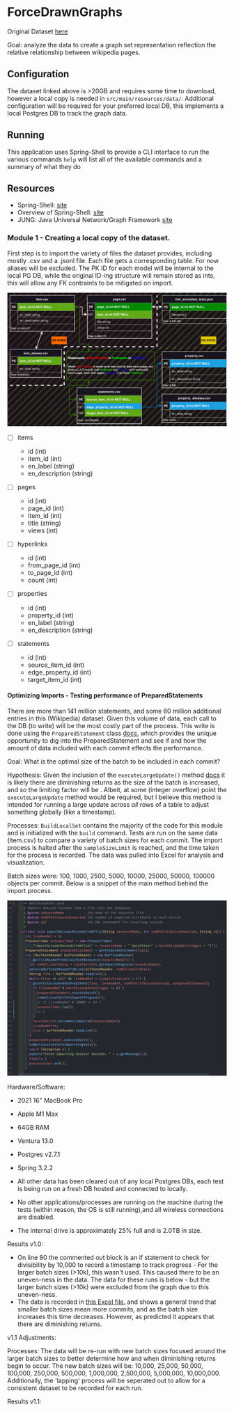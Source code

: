 # ForceDrawnGraphs

Original Dataset [here](https://www.kaggle.com/datasets/kenshoresearch/kensho-derived-wikimedia-data)

Goal: analyze the data to create a graph set representation reflection the relative relationship between wikipedia pages.

## Configuration

The dataset linked above is >20GB and requires some time to download, however a local copy is needed in `src/main/resources/data/`. Additional configuration will be required for your preferred local DB, this implements a local Postgres DB to track the graph data.

## Running

This application uses Spring-Shell to provide a CLI interface to run the various commands `help` will list all of the available commands and a summary of what they do

## Resources

- Spring-Shell: [site](https://docs.spring.io/spring-shell/docs/current/reference/htmlsingle/)
- Overview of Spring-Shell: [site](https://reflectoring.io/spring-shell/)
- JUNG: Java Universal Network/Graph Framework  [site](https://jung.sourceforge.net/)

### Module 1 - Creating a local copy of the dataset.

First step is to import the variety of files the dataset provides, including mostly .csv and a .jsonl file. Each file gets a corresponding table. For now aliases will be excluded. The PK ID for each model will be internal to the local PG DB, while the original ID-ing structure will remain stored as ints, this will allow any FK contraints to be mitigated on import.

![Wikiset Breakdown Diagram](/docs/Wikiset%20Breakdown%20Diagram%20v0.2.svg)

- [ ] items 
  - id (int)
  - item_id (int)
  - en_label (string)
  - en_description (string)

- [ ] pages 
  - id (int)
  - page_id (int)
  - item_id (int)
  - title (string)
  - views (int)

- [ ] hyperlinks
  - id (int)
  - from_page_id (int)
  - to_page_id (int)
  - count (int)

- [ ] properties
  - id (int)
  - property_id (int)
  - en_label (string)
  - en_description (string)

- [ ] statements
  - id (int)
  - source_item_id (int)
  - edge_property_id (int)
  - target_item_id (int)


#### Optimizing Imports - Testing performance of PreparedStatements

There are more than 141 million statements, and some 60 million additional entries in this (Wikipedia) dataset. Given this volume of data, each call to the DB (to write) will be the most costly part of the process. This write is done using the `PreparedStatement` class [docs](https://docs.oracle.com/en/java/javase/17/docs/api/java.sql/java/sql/PreparedStatement.html), which provides the unique opportunity to dig into the PreparedStatement and see if and how the amount of data included with each commit effects the performance.

Goal: What is the optimal size of the batch to be included in each commit?

Hypothesis: Given the inclusion of the `executeLargeUpdate()` method [docs](https://docs.oracle.com/en/java/javase/17/docs/api/java.sql/java/sql/PreparedStatement.html#executeLargeUpdate()) it is likely there are diminishing returns as the size of the batch is increased, and so the limiting factor will be . Albeit, at some (integer overflow) point the `executeLargeUpdate` method would be required, but I believe this method is intended for running a large update across _all_ rows of a table to adjust something globally (like a timestamp). 

Processes: `BuildLocalSet` contains the majority of the code for this module and is initialized with the `build` command. Tests are run on the same data (item.csv) to compare a variety of batch sizes for each commit. The import process is halted after the `sampleSizeLimit` is reached, and the time taken for the process is recorded. The data was pulled into Excel for analysis and visualization.

Batch sizes were: 100, 1000, 2500, 5000, 10000, 25000, 50000, 100000 objects per commit. Below is a snippet of the main method behind the import process.

![snippet](/docs/Optimizing%20Imports%20-%20import%20code%20snippet%20v1.png)

Hardware/Software: 
- 2021 16" MacBook Pro
- Apple M1 Max
- 64GB RAM
- Ventura 13.0
- Postgres v2.7.1
- Spring 3.2.2

- All other data has been cleared out of any local Postgres DBs, each test is being run on a fresh DB hosted and connected to locally. 
- No other applications/processes are running on the machine during the tests (within reason, the OS is still running),and all wireless connections are disabled.
- The internal drive is approximately 25% full and is 2.0TB in size. 

Results v1.0:

- On line 80 the commented out block is an if statement to check for divisibility by 10,000 to record a timestamp to track progress - For the larger batch sizes (>10k), this wasn't used. This caused there to be an uneven-ness in the data. The data for these runs is below - but the larger batch sizes (>10k) were excluded from the graph due to this uneven-ness. 
- The data is recorded in [this Excel file.](docs/Optimizing%20Imports%20-%20Prepared%20Statements%20Data.xlsx) and shows a general trend that smaller batch sizes mean more commits, and as the batch size increases this time decreases. However, as predicted it appears that there are diminishing returns. 

v1.1 Adjustments:

Processes: The data will be re-run with new batch sizes focused around the larger batch sizes to better determine how and when diminishing returns begin to occur. The new batch sizes will be: 10,000, 25,000, 50,000, 100,000, 250,000, 500,000, 1,000,000, 2,500,000, 5,000,000, 10,000,000. Additionally, the 'lapping' process will be seperated out to allow for a consistent dataset to be recorded for each run. 

Results v1.1:

